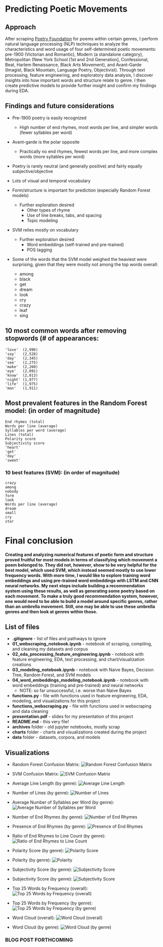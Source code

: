 # Predicting Poetic Movements

## Approach
After scraping [Poetry Foundation](https://www.poetryfoundation.org/) for poems within certain genres, I perform natural language processing (NLP) techniques to analyze the characteristics and word usage of four self-determined poetic movements: pre-1900 (Victorian and Romantic), Modern (a standalone category), Metropolitan (New York School [1st and 2nd Generation], Confessional, Beat, Harlem Renaissance, Black Arts Movement), and Avant-Garde (Imagist, Black Mountain, Language Poetry, Objectivist). Through text processing, feature engineering, and exploratory data analysis, I discover insights into how important words and structure relate to genre. I then create predictive models to provide further insight and confirm my findings during EDA.

## Findings and future considerations
- Pre-1900 poetry is easily recognized
    - High number of end rhymes, most words per line, and simpler words (fewer syllables per word)
- Avant-garde is the polar opposite
    - Practically no end rhymes, fewest words per line, and more complex words (more syllables per word)
- Poetry is rarely neutral (and generally positive) and fairly equally subjective/objective
- Lots of visual and temporal vocabulary
- Form/structure is important for prediction (especially Random Forest models)
    - Further exploration desired
        - Other types of rhyme
        - Use of line breaks, tabs, and spacing
        - Topic modeling
- SVM relies mostly on vocabulary
    - Further exploration desired
        - Word embeddings (self-trained and pre-trained)
        - POS tagging

- Some of the words that the SVM model weighed the heaviest were surprising, given that they were mostly not among the top words overall:
    - among
    - black
    - get
    - dream
    - look
    - cry
    - crazy
    - leaf
    - sing

## 10 most common words after removing stopwords (# of appearances:
    'love'  (2,996)
    'say'   (2,528)
    'day'   (2,345)
    'see'   (2,275)
    'make'  (2,260)
    'eye'   (2,091)
    'know'  (2,013)
    'night' (1,977)
    'life'  (1,975)
    'man'   (1,911)

## Most prevalent features in the Random Forest model: (in order of magnitude)
    End rhymes (total)
    Words per line (average)
    Syllables per word (average)
    Lines (total)
    Polarity score
    Subjectivity score
    'heart'
    'get'
    'day'
    'sweet'

### 10 best features (SVM): (in order of magnitude)
    crazy
    among
    nobody
    form
    look
    Words per line (average)
    dream
    small
    cry
    star

# Final conclusion
#### Creating and analyzing numerical features of poetic form and structure proved fruitful for most models in terms of classifying which movement a poem belonged to. They did not, however, show to be very helpful for the best model, which used SVM, which instead seemed mostly to use lower frequency words. With more time, I would like to explore training word embeddings and using pre-trained word embeddings with LSTM and CNN neural networks. My next steps include building a recommendation system using these results, as well as generating some poetry based on each movement. To make a truly good recommendation system, however, one would need to be able to build a model around specific genres, rather than an umbrella movement. Still, one may be able to use these umbrella genres and then look at genres within those.

## List of files
- **.gitignore** - list of files and pathways to ignore
- **01_webscraping_notebook.ipynb** - notebook of scraping, compiling, and cleaning my datasets and corpus
- **02_eda_processing_feature_engineering.ipynb** - notebook with feature engineering, EDA, text processing, and chart/visualization creations
- **03_modeling_notebook.ipynb** - notebook with Naive Bayes, Decision Tree, Random Forest, and SVM models
- **04_word_embeddings_modeling_notebook.ipynb** - notebook with word embeddings (training and pre-trained) and neural networks
    - NOTE: so far unsuccessful, i.e. worse than Naive Bayes
- **functions.py** - file with functions used in feature engineering, EDA, modeling, and visualizations for this project
- **functions_webscraping.py** - file with functions used in webscraping and data cleaning
- **presentation.pdf** - slides for my presentation of this project
- **README.md** - this very file!
- **archives** folder - old jupyter notebooks, mostly scrap
- **charts** folder - charts and visualizations created during the project
- **data** folder - datasets, corpora, and models

## Visualizations
- Random Forest Confusion Matrix:
![Random Forest Confusion Matrix](charts/forest_cm.png)

- SVM Confusion Matrix:
![SVM Confusion Matrix](charts/svm_cm.png)

- Average Line Length (by genre):
![Average Line Length](charts/avg_len_line_boxplot.png)

- Number of Lines (by genre):
![Number of Lines](charts/num_lines_boxplot.png)

- Average Number of Syllables per Word (by genre):
![Average Number of Syllables per Word](charts/avg_syllables_word_boxplot.png)

- Number of End Rhymes (by genre):
![Number of End Rhymes](charts/num_end_rhymes_boxplot.png)

- Presence of End Rhymes (by genre):
![Presence of End Rhymes](charts/end_rhymes_stackedbar.png)

- Ratio of End Rhymes to Line Count (by genre):
![Ratio of End Rhymes to Line Count ](charts/end_rhymes_ratio_boxplot.png)

- Polarity Score (by genre):
![Polarity Score](charts/polarity_boxplot.png)

- Polarity (by genre):
![Polarity](charts/polarity_stackedbar.png)

- Subjectivity Score (by genre):
![Subjectivity Score](charts/subjectivity_boxplot.png)

- Subjectivity Score (by genre):
![Subjectivity Score](charts/subjectivity_boxplot.png)

- Top 25 Words by Frequency (overall):
![Top 25 Words by Frequency (overall)](charts/top25_words_overall_bar.png)

- Top 25 Words by Frequency (by genre):
![Top 25 Words by Frequency (by genre)](charts/top25_words_genre_bar.png)

- Word Cloud (overall):
![Word Cloud (overall)](charts/word_cloud_overall.png)

- Word Cloud (by genre):
![Word Cloud (by genre)](charts/word_cloud_genre.png)

### BLOG POST FORTHCOMING